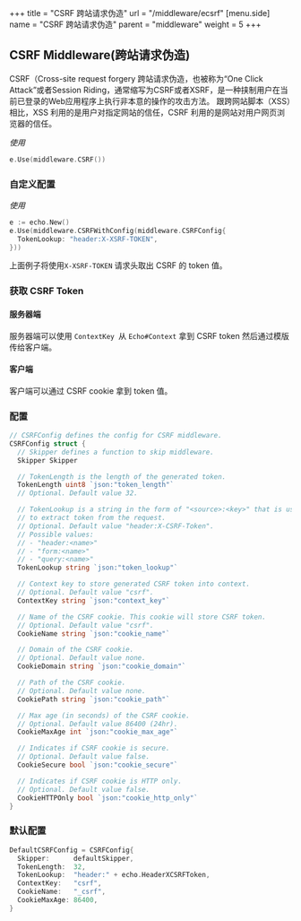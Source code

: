 +++
title = "CSRF 跨站请求伪造"
url = "/middleware/ecsrf"
[menu.side]
  name = "CSRF 跨站请求伪造"
  parent = "middleware"
  weight = 5
+++

## CSRF Middleware(跨站请求伪造)

CSRF（Cross-site request forgery 跨站请求伪造，也被称为“One Click Attack”或者Session Riding，通常缩写为CSRF或者XSRF，是一种挟制用户在当前已登录的Web应用程序上执行非本意的操作的攻击方法。 跟跨网站脚本（XSS）相比，XSS 利用的是用户对指定网站的信任，CSRF 利用的是网站对用户网页浏览器的信任。

*使用*

```go
e.Use(middleware.CSRF())
```

### 自定义配置

*使用*

```go
e := echo.New()
e.Use(middleware.CSRFWithConfig(middleware.CSRFConfig{
  TokenLookup: "header:X-XSRF-TOKEN",
}))
```

上面例子将使用`X-XSRF-TOKEN` 请求头取出 CSRF 的 token 值。

### 获取 CSRF Token

#### 服务器端

服务器端可以使用 `ContextKey `从 `Echo#Context` 拿到 CSRF token 然后通过模版传给客户端。

#### 客户端

客户端可以通过 CSRF cookie 拿到 token 值。

### 配置

```go
// CSRFConfig defines the config for CSRF middleware.
CSRFConfig struct {
  // Skipper defines a function to skip middleware.
  Skipper Skipper

  // TokenLength is the length of the generated token.
  TokenLength uint8 `json:"token_length"`
  // Optional. Default value 32.

  // TokenLookup is a string in the form of "<source>:<key>" that is used
  // to extract token from the request.
  // Optional. Default value "header:X-CSRF-Token".
  // Possible values:
  // - "header:<name>"
  // - "form:<name>"
  // - "query:<name>"
  TokenLookup string `json:"token_lookup"`

  // Context key to store generated CSRF token into context.
  // Optional. Default value "csrf".
  ContextKey string `json:"context_key"`

  // Name of the CSRF cookie. This cookie will store CSRF token.
  // Optional. Default value "csrf".
  CookieName string `json:"cookie_name"`

  // Domain of the CSRF cookie.
  // Optional. Default value none.
  CookieDomain string `json:"cookie_domain"`

  // Path of the CSRF cookie.
  // Optional. Default value none.
  CookiePath string `json:"cookie_path"`

  // Max age (in seconds) of the CSRF cookie.
  // Optional. Default value 86400 (24hr).
  CookieMaxAge int `json:"cookie_max_age"`

  // Indicates if CSRF cookie is secure.
  // Optional. Default value false.
  CookieSecure bool `json:"cookie_secure"`

  // Indicates if CSRF cookie is HTTP only.
  // Optional. Default value false.
  CookieHTTPOnly bool `json:"cookie_http_only"`
}
```

### 默认配置

```go
DefaultCSRFConfig = CSRFConfig{
  Skipper:      defaultSkipper,
  TokenLength:  32,
  TokenLookup:  "header:" + echo.HeaderXCSRFToken,
  ContextKey:   "csrf",
  CookieName:   "_csrf",
  CookieMaxAge: 86400,
}
```

